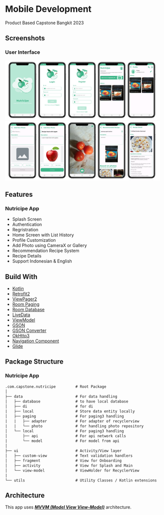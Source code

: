 # Mobile Development
Product Based Capstone Bangkit 2023

## Screenshots
### User Interface
<img src="https://github.com/grandier/Nutricipe/blob/main/Mobile%20Development/UI1.jpg" width="1000"/>

<img src="https://github.com/grandier/Nutricipe/blob/main/Mobile%20Development/UI2.jpg" width="1000"/>

## Features
### Nutricipe App
- Splash Screen
- Authentication
- Regristration
- Home Screen with List History
- Profile Customization
- Add Photo using CameraX or Gallery
- Recommendation Recipe System
- Recipe Details
- Support Indonesian & English

## Build With
- [Kotlin](https://kotlinlang.org/)
- [Retrofit2](https://github.com/square/retrofit)
- [ViewPager2](https://developer.android.com/jetpack/androidx/releases/viewpager2)
- [Room Paging](https://developer.android.com/topic/libraries/architecture/paging/v3-network-db)
- [Room Database](https://developer.android.com/jetpack/androidx/releases/room)
- [LiveData](https://developer.android.com/topic/libraries/architecture/livedata)
- [ViewModel](https://developer.android.com/topic/libraries/architecture/viewmodel)
- [GSON](https://github.com/google/gson)
- [GSON Converter](https://github.com/square/retrofit/tree/master/retrofit-converters/gson)
- [OkHttp3](https://square.github.io/okhttp/)
- [Navigation Component](https://developer.android.com/guide/navigation/navigation-getting-started)
- [Glide](https://github.com/bumptech/glide)

## Package Structure

### Nutricipe App
    .com.capstone.nutricipe         # Root Package
    │
    ├── data                        # For data handling
    │   ├── database                # to have local database
    │   ├── di                      # for di  
    |   ├── local                   # Store data entity locally     
    │   ├── paging                  # For paging3 handling
    |   |   ├── adapter             # For adapter of recyclerview
    |   |   └── photo               # for handling photo repository
    │   └── local                   # For paging3 handling
    │       ├── api                 # For api network calls
    |       └── model               # For model from api
    │
    ├── ui                          # Activity/View layer
    │   ├── custom-view             # Text validation handlers
    │   ├── fragment                # View for Onboarding
    │   ├── activity                # View for Splash and Main
    │   └── view-model              # ViewHolder for RecyclerView
    |
    └── utils                       # Utility Classes / Kotlin extensions
    
## Architecture
This app uses [***MVVM (Model View View-Model)***](https://developer.android.com/jetpack/docs/guide#recommended-app-arch) architecture.
